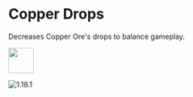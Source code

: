 # Copper Drops
Decreases Copper Ore's drops to balance gameplay.

<img src="https://onvoid.net/copperdrops/logo.png" height="50px" />

![1.18.1](https://github.com/onVoid/CopperDrops/actions/workflows/build-1.18.1.yml/badge.svg?branch=1.18.1)
